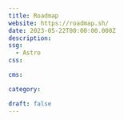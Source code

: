 ```yaml
---
title: Roadmap
website: https://roadmap.sh/
date: 2023-05-22T00:00:00.000Z
description:
ssg:
  - Astro
css:

cms:

category:

draft: false
---
```

